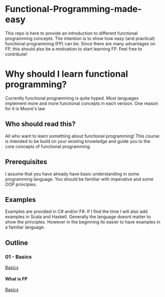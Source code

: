 # Functional-Programming-made-easy
This repo is here to provide an introduction to different functional programming concepts. The intention is to show how easy (and practical) functional programming (FP) can be. Since there are many advantages on FP, this should also be a motivation to start learning FP. Feel free to contribute!

# Why should I learn functional programming?
Currently functional programming is quite hyped. Most languages implement more and more functional concepts in each version. One reason for it is Moore's law

## Who should read this?
All who want to learn something about functional programming! This course is intended to be build on your existing knowledge and guide you to the core concepts of functional programming.

## Prerequisites
I assume that you have already have basic understanding in some programming language. You should be familiar with imperative and some OOP principles.

## Examples
Examples are provided in C# and/or F#. If I find the time I will also add examples in Scala and Haskell. Generally the language doesnt matter to show the principles. However in the beginning its easier to have examples in a familiar language.

## Outline

### 01 - Basics 
[Basics](docs/basics/)
#### What is FP
[Basics](docs/basics/whatisfp.md)

